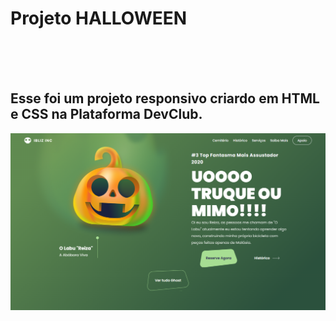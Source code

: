 <h1 alingn= "center">Projeto HALLOWEEN</h1>
<br>
<br>
<br>
<h2 alingn= "center">Esse foi um projeto responsivo criardo em HTML e CSS na Plataforma DevClub. </h2>

<img src= "https://github.com/CristianPuerta/Halloween/blob/main/assets/Captura%20de%20Tela%20(6).png?raw=true" /> 
